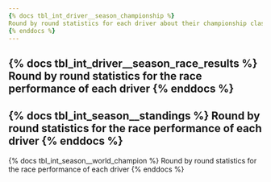 ```yaml
---
{% docs tbl_int_driver__season_championship %}
Round by round statistics for each driver about their championship classification
{% enddocs %}
---
```

{% docs tbl_int_driver__season_race_results %}
Round by round statistics for the race performance of each driver
{% enddocs %}
---
{% docs tbl_int_season__standings %}
Round by round statistics for the race performance of each driver
{% enddocs %}
---
{% docs tbl_int_season__world_champion %}
Round by round statistics for the race performance of each driver
{% enddocs %}
